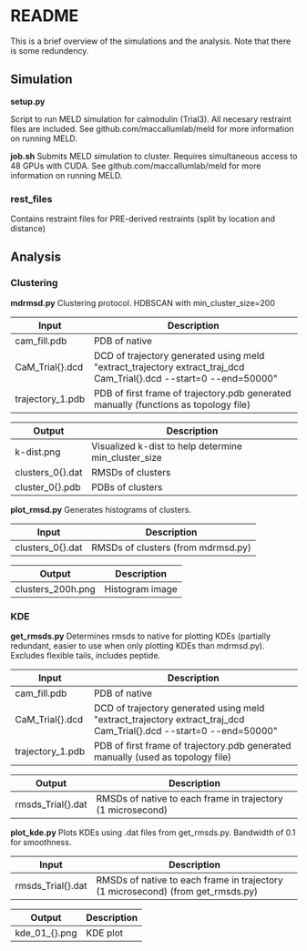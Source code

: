 # README

This is a brief overview of the simulations and the analysis. Note that there is some redundency.

## Simulation

**setup.py**

Script to run MELD simulation for calmodulin (Trial3). All necesary restraint files are included.
See github.com/maccallumlab/meld for more information on running MELD.

**job.sh**
Submits MELD simulation to cluster. Requires simultaneous access to 48 GPUs with CUDA. 
See github.com/maccallumlab/meld for more information on running MELD.

### rest_files

Contains restraint files for PRE-derived restraints (split by location and distance) 


## Analysis

### Clustering

**mdrmsd.py**
Clustering protocol. HDBSCAN with min_cluster_size=200

Input | Description
----- | -----------
cam_fill.pdb	    |	PDB of native
CaM_Trial{}.dcd	    |	DCD of trajectory generated using meld "extract_trajectory extract_traj_dcd Cam_Trial{}.dcd --start=0 --end=50000"
trajectory_1.pdb    |	PDB of first frame of trajectory.pdb generated manually (functions as topology file)

Output | Description
------ | -----------
k-dist.png	    |	Visualized k-dist to help determine min_cluster_size
clusters_0{}.dat    |	RMSDs of clusters
cluster_0{}.pdb	    |	PDBs of clusters


**plot_rmsd.py**
Generates histograms of clusters.

Input | Description
----- | -----------
clusters_0{}.dat |	RMSDs of clusters (from mdrmsd.py)

Output | Description
------ | -----------
clusters_200h.png |	Histogram image


### KDE

**get_rmsds.py**
Determines rmsds to native for plotting KDEs (partially redundant, easier to use when only plotting KDEs than mdrmsd.py).
Excludes flexible tails, includes peptide.

Input | Description
----- | -----------
cam_fill.pdb	    |	PDB of native
CaM_Trial{}.dcd	    |	DCD of trajectory generated using meld "extract_trajectory extract_traj_dcd Cam_Trial{}.dcd --start=0 --end=50000"
trajectory_1.pdb    |	PDB of first frame of trajectory.pdb generated manually (used as topology file)

Output | Description
------ | -----------
rmsds_Trial{}.dat |	RMSDs of native to each frame in trajectory (1 microsecond)


**plot_kde.py**
Plots KDEs using .dat files from get_rmsds.py. Bandwidth of 0.1 for smoothness.

Input | Description
----- | -----------
rmsds_Trial{}.dat |	RMSDs of native to each frame in trajectory (1 microsecond) (from get_rmsds.py)

Output | Description
------ | -----------
kde_01_{}.png	|	KDE plot
